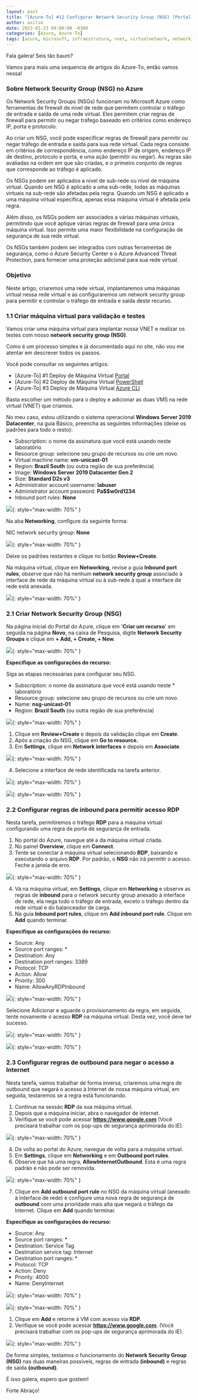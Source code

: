 ```yaml
---
layout: post
title: "[Azure-To] #12 Configurar Network Security Group (NSG) [Portal]"
author: asilva
date: 2023-01-23 09:00:00 -0300
categories: [Azure, Azure-To]
tags: [azure, microsoft, infraestrutura, vnet, virtualnetwork, networking, nsg]
---
```


Fala galera! Seis tão baum?

Vamos para mais uma sequencia de artigos do Azure-To, então vamos nessa!

### **Sobre Network Security Group (NSG) no Azure**

Os Network Security Groups (NSGs) funcionam no Microsoft Azure como ferramentas de firewall de nível de rede que permitem controlar o tráfego de entrada e saída de uma rede virtual. Eles permitem criar regras de firewall para permitir ou negar tráfego baseado em critérios como endereço IP, porta e protocolo.

Ao criar um NSG, você pode especificar regras de firewall para permitir ou negar tráfego de entrada e saída para sua rede virtual. Cada regra consiste em critérios de correspondência, como endereço IP de origem, endereço IP de destino, protocolo e porta, e uma ação (permitir ou negar). As regras são avaliadas na ordem em que são criadas, e o primeiro conjunto de regras que corresponde ao tráfego é aplicado.

Os NSGs podem ser aplicados a nível de sub-rede ou nível de máquina virtual. Quando um NSG é aplicado a uma sub-rede, todas as máquinas virtuais na sub-rede são afetadas pela regra. Quando um NSG é aplicado a uma máquina virtual específica, apenas essa máquina virtual é afetada pela regra.

Além disso, os NSGs podem ser associados a várias máquinas virtuais, permitindo que você aplique várias regras de firewall para uma única máquina virtual. Isso permite uma maior flexibilidade na configuração de segurança de sua rede virtual.

Os NSGs também podem ser integrados com outras ferramentas de segurança, como o Azure Security Center e o Azure Advanced Threat Protection, para fornecer uma proteção adicional para sua rede virtual.

### **Objetivo**

Neste artigo, criaremos uma rede virtual, implantaremos uma máquinas virtual nessa rede virtual e as configuraremos um network security group para permitir e controlar o tráfego de entrada e saída deste recurso.

### **1.1 Criar máquina virtual para validação e testes**

Vamos criar uma máquina virtual para implantar nossa VNET e realizar os testes com nosso **network security group (NSG)**.

Como é um processo simples e já documentado aqui no site, não vou me atentar em descrever todos os passos.

Você pode consultar os seguintes artigos:

- [Azure-To] #1 Deploy de Máquina Virtual [Portal](https://unicast.com.br/posts/azure-to-1-deploy-de-maquina-virtual-portal/)
- [Azure-To] #2 Deploy de Máquina Virtual [PowerShell](https://unicast.com.br/posts/azure-to-2-deploy-de-maquina-virtual-powershell/)
- [Azure-To] #3 Deploy de Máquina Virtual [Azure CLI](https://unicast.com.br/posts/azure-to-3-deploy-de-maquina-virtual-azure-cli/)

Basta escolher um método para o deploy e adicionar as duas VMS na rede virtual (VNET) que criamos.

No meu caso, estou utilizando o sistema operacional **Windows Server 2019 Datacenter**, na guia Básico, preencha as seguintes informações (deixe os padrões para todo o resto):

- Subscription: o nome da assinatura que você está usando neste laboratório
- Resource group: selecione seu grupo de recursos ou crie um novo.
- Virtual machine name: **vm-unicast-01**
- Region: **Brazil South** (ou outra região de sua preferência)
- Image: **Windows Server 2019 Datacenter Gen 2**
- Size: **Standard D2s v3**
- Administrator account username: **labuser**
- Administrator account password: **Pa$$w0rd1234**
- Inbound port rules: **None**

![](/assets/img/53/nsg01.png){: style="max-width: 70%" }

Na aba **Networking**, configure da seguinte forma:

NIC network security group: **None**

![](/assets/img/53/nsg02.png){: style="max-width: 70%" }

Deixe os padrões restantes e clique no botão **Review+Create**.

Na máquina virtual, clique em **Networking**, revise a guia **Inbound port rules**, observe que não há nenhum **network security group** associado à interface de rede da máquina virtual ou à sub-rede à qual a interface de rede está anexada.

![](/assets/img/53/nsg03.png){: style="max-width: 70%" }

### **2.1 Criar Network Security Group (NSG)**

Na página inicial do Portal do Azure, clique em '**Criar um recurso**' em seguida na página **Novo**, na caixa de Pesquisa, digite **Network Security Groups** e clique em **+ Add, + Create, + New**.

![](/assets/img/53/nsg04.png){: style="max-width: 70%" }

**Especifique as configurações do recurso:**

Siga as etapas necessárias para configurar seu NSG.

- Subscription: o nome da assinatura que você está usando neste * laboratório
- Resource group: selecione seu grupo de recursos ou crie um novo.
- Name: **nsg-unicast-01**
- Region: **Brazil South** (ou outra região de sua preferência)

![](/assets/img/53/nsg05.png){: style="max-width: 70%" }

1. Clique em **Review+Create** e depois da validação clique em **Create**.
2. Após a criação do NSG, clique em **Go to resource.**
3. Em **Settings**, clique em **Network interfaces** e depois em **Associate**.

![](/assets/img/53/nsg06.png){: style="max-width: 70%" }

4. Selecione a interface de rede identificada na tarefa anterior.

![](/assets/img/53/nsg07.png){: style="max-width: 70%" }

![](/assets/img/53/nsg08.png){: style="max-width: 70%" }

### **2.2 Configurar regras de inbound para permitir acesso RDP**

Nesta tarefa, permitiremos o tráfego **RDP** para a máquina virtual configurando uma regra de porta de segurança de entrada.

1. No portal do Azure, navegue até a da máquina virtual criada.
2. No painel **Overview**, clique em **Connect**.
3. Tente se conectar à máquina virtual selecionando **RDP**, baixando e executando o arquivo **RDP**. Por padrão, o **NSG** não irá permitir o acesso. Feche a janela de erro.

![](/assets/img/53/nsg09.png){: style="max-width: 70%" }

4. Vá na máquina virtual, em **Settings**, clique em **Networking** e observe as regras de **inbound** para o network security group anexado à interface de rede, ela nega todo o tráfego de entrada, exceto o tráfego dentro da rede virtual e do balanceador de carga.
5. Na guia **Inbound port rules**, clique em **Add inbound port rule**. Clique em **Add** quando terminar.

**Especifique as configurações do recurso:**

- Source: Any
- Source port ranges: *
- Destination: Any
- Destination port ranges: 3389
- Protocol: TCP
- Action: Allow
- Priority: 300
- Name: AllowAnyRDPInbound

![](/assets/img/53/nsg10.png){: style="max-width: 70%" }

Selecione Adicionar e aguarde o provisionamento da regra, em seguida, tente novamente o acesso **RDP** na máquina virtual. Desta vez, você deve ter sucesso.

![](/assets/img/53/nsg11.png){: style="max-width: 70%" }

![](/assets/img/53/nsg12.png){: style="max-width: 70%" }

### **2.3 Configurar regras de outbound para negar o acesso a Internet**

Nesta tarefa, vamos trabalhar de forma inversa, criaremos uma regra de outbound que negará o acesso à Internet de nossa máquina virtual, em seguida, testaremos se a regra está funcionando.

1. Continue na sessão **RDP** da sua máquina virtual.
2. Depois que a máquina iniciar, abra o navegador de internet.
3. Verifique se você pode acessar **https://www.google.com** (Você precisará trabalhar com os pop-ups de segurança aprimorada do IE).

![](/assets/img/53/nsg13.png){: style="max-width: 70%" }

4. De volta ao portal do Azure, navegue de volta para a máquina virtual.
5. Em **Settings**, clique em **Networking** e em **Outbound port rules**.
6. Observe que há uma regra, **AllowInternetOutbound**. Esta é uma regra padrão e não pode ser removida.

![](/assets/img/53/nsg14.png){: style="max-width: 70%" }

7. Clique em **Add outbound port rule** no NSG da máquina virtual (anexado à interface de rede) e configure uma nova regra de segurança de **outbound** com uma prioridade mais alta que negará o tráfego da Internet. Clique em **Add** quando terminar.

**Especifique as configurações do recurso:**

- Source: Any
- Source port ranges: *
- Destination: Service Tag
- Destination service tag: Internet
- Destination port ranges: *
- Protocol: TCP
- Action: Deny
- Priority: 4000
- Name: DenyInternet

![](/assets/img/53/nsg15.png){: style="max-width: 70%" }

![](/assets/img/53/nsg16.png){: style="max-width: 70%" }

1. Clique em **Add** e retorne à VM com acesso via **RDP**.
2.  Verifique se você pode acessar **https://www.google.com**. (Você precisará trabalhar com os pop-ups de segurança aprimorada do IE).

![](/assets/img/53/nsg17.png){: style="max-width: 70%" }

De forma simples, testamos o funcionamento do **Network Security Group (NSG)** nas duas maneiras possíveis, regras de entrada **(inbound)** e regras de saída **(outbound)**.

É isso galera, espero que gostem!

Forte Abraço!